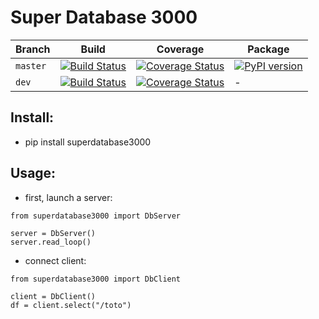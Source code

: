 # Super Database 3000

| Branch | Build | Coverage | Package |
|-|-|-|-|
| `master` | [![Build Status](https://travis-ci.org/JeanMax/superdatabase3000.svg?branch=master)](https://travis-ci.org/JeanMax/superdatabase3000) | [![Coverage Status](https://coveralls.io/repos/github/JeanMax/SuperDatabase3000/badge.svg?branch=master)](https://coveralls.io/repos/github/JeanMax/SuperDatabase3000/badge.svg?branch=master) | [![PyPI version](https://badge.fury.io/py/superdatabase3000.svg)](https://badge.fury.io/py/superdatabase3000) |
| `dev` | [![Build Status](https://travis-ci.org/JeanMax/superdatabase3000.svg?branch=dev)](https://travis-ci.org/JeanMax/superdatabase3000) | [![Coverage Status](https://coveralls.io/repos/github/JeanMax/SuperDatabase3000/badge.svg?branch=dev)](https://coveralls.io/repos/github/JeanMax/SuperDatabase3000/badge.svg?branch=dev) |-|




## Install:
* pip install superdatabase3000

## Usage:
* first, launch a server:
```shell
from superdatabase3000 import DbServer

server = DbServer()
server.read_loop()
```

* connect client:
```shell
from superdatabase3000 import DbClient

client = DbClient()
df = client.select("/toto")
```
